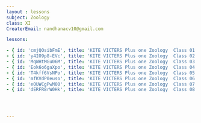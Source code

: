 ```yaml
--- 
layout : lessons 
subject: Zoology
class: XI
CreaterEmail: nandhanacv10@gmail.com

lessons: 

- { id: 'cmjQOsibFmE', title: 'KITE VICTERS Plus one Zoology  Class 01 (First Bell-ഫസ്റ്റ് ബെല്‍)' }
- { id: 'y4IO9p8-EVc', title: 'KITE VICTERS Plus one Zoology  Class 02 (First Bell-ഫസ്റ്റ് ബെല്‍)' }
- { id: 'MqWHtMGu06M', title: 'KITE VICTERS Plus one Zoology  Class 03 (First Bell-ഫസ്റ്റ് ബെല്‍)' }
- { id: 'Eok6o6gaXpo', title: 'KITE VICTERS Plus one Zoology  Class 04 (First Bell-ഫസ്റ്റ് ബെല്‍)' }
- { id: 'T4kff6VsNPo', title: 'KITE VICTERS Plus one Zoology  Class 05 (First Bell-ഫസ്റ്റ് ബെല്‍)' }
- { id: 'mfKVdP0euso', title: 'KITE VICTERS Plus one Zoology  Class 06 (First Bell-ഫസ്റ്റ് ബെല്‍)' }
- { id: 'eOUWCgPwM00', title: 'KITE VICTERS Plus one Zoology  Class 07 (First Bell-ഫസ്റ്റ് ബെല്‍)' }
- { id: 'dERFR8rW0Hk', title: 'KITE VICTERS Plus one Zoology  Class 08 (First Bel-ഫസ്റ്റ് ബെല്‍)' }




---
```

